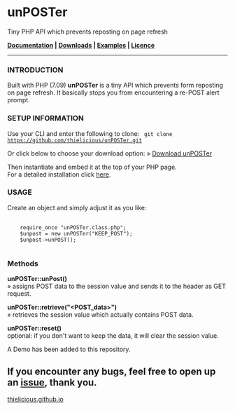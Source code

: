 <h1>unPOSTer</h1>

Tiny PHP API which prevents reposting on page refresh

<strong>[Documentation](http:thielicious.github.io/#unposter_doc) | [Downloads](http:thielicious.github.io/#unposter_dls) | [Examples](http:thielicious.github.io/#unposter_demo) | [Licence](http:thielicious.github.io/#unposter_lic)</strong>

---


<h3>INTRODUCTION</h3>

Built with PHP (7.09)
<strong>unPOSTer</strong> is a tiny API which prevents form reposting on page refresh. It basically stops you from encountering a re-POST alert prompt.



<h3>SETUP INFORMATION</h3>

Use your CLI and enter the following to clone:
<code>
git clone https://github.com/thielicious/unPOSTer.git
</code>

Or click below to choose your download option:
» <a href="http://thielicious.github.io/#unposter_dls">Download unPOSTer</a>

Then instantiate and embed it at the top of your PHP page.<br>
For a detailed installation click <a href="http://thielicious.github.io/#unposter_doc">here</a>.



<h3>USAGE</h3>

Create an object and simply adjust it as you like:
<pre>
	<code>
	require_once "unPOSTer.class.php";
	$unpost = new unPOSTer("KEEP_POST");
	$unpost->unPOST();
	</code>
</pre>



<h3>Methods</h3>
<strong>unPOSTer::unPost()</strong><br>
» assigns POST data to the session value and sends it to the header as GET request.<br>

<strong>unPOSTer::retrieve("&lt;POST_data&gt;")</strong><br>
» retrieves the session value which actually contains POST data.<br>

<strong>unPOSTer::reset()</strong><br>
optional: if you don't want to keep the data, it will clear the session value.<br>


A Demo has been added to this repository.



If you encounter any bugs, feel free to open up an <a href="https://github.com/thielicious/unPOSTer/issues">issue</a>, thank you.
---
<a href="http://thielicious.github.io">thielicious.github.io</a>